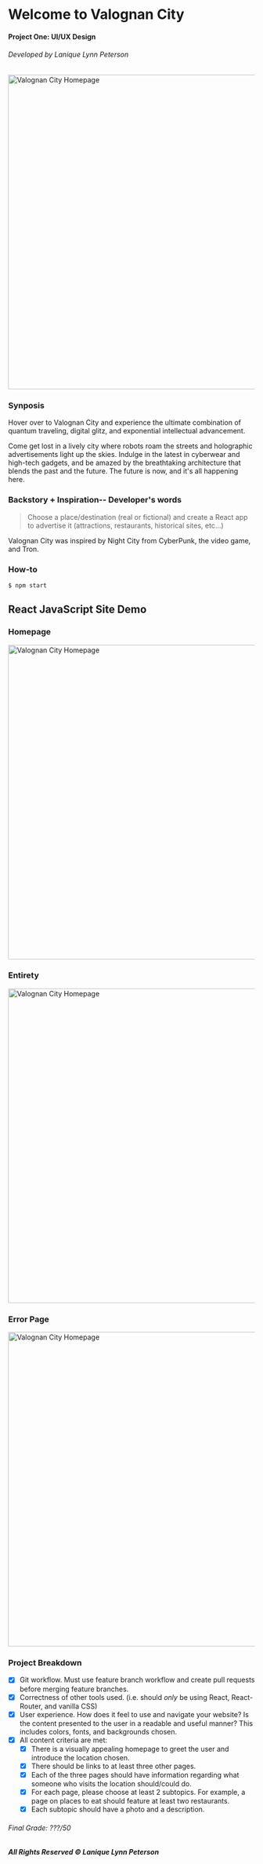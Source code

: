 # Welcome to Valognan City
#### Project One: UI/UX Design
###### Developed by Lanique Lynn Peterson

[<img width="641" alt="Valognan City Homepage" src="https://raw.githubusercontent.com/La-Nique/CyberPunk_Reality/main/src/components/pudding/home-ss.png">](https://github.com/La-Nique)

### Synposis

Hover over to Valognan City and experience the ultimate combination of quantum traveling, digital glitz, and exponential intellectual advancement. 

Come get lost in a lively city where robots roam the streets and holographic advertisements light up the skies. Indulge in the latest in cyberwear and high-tech gadgets, and be amazed by the breathtaking architecture that blends the past and the future. The future is now, and it's all happening here.

### Backstory + Inspiration-- Developer's words

> Choose a place/destination (real or fictional) and create a React app to advertise it (attractions, restaurants, historical sites, etc...)

Valognan City was inspired by Night City from CyberPunk, the video game, and Tron. 

### How-to

```$
$ npm start
```

## React JavaScript Site Demo

### Homepage

[<img width="641" alt="Valognan City Homepage" src="https://raw.githubusercontent.com/La-Nique/CyberPunk_Reality/c18581b30427e0f6890864fa58a6fb72b272f82d/src/components/pudding/homepage.gif">](https://github.com/La-Nique)

### Entirety

[<img width="641" alt="Valognan City Homepage" src="https://github.com/La-Nique/CyberPunk_Reality/blob/c18581b30427e0f6890864fa58a6fb72b272f82d/src/components/pudding/pudding.gif?raw=true">](https://github.com/La-Nique)

### Error Page

[<img width="641" alt="Valognan City Homepage" src="https://raw.githubusercontent.com/La-Nique/CyberPunk_Reality/c18581b30427e0f6890864fa58a6fb72b272f82d/src/components/pudding/error.gif">](https://github.com/La-Nique)

### Project Breakdown

- [x] Git workflow. 
Must use feature branch workflow and create pull requests before merging feature branches.
- [x] Correctness of other tools used. 
(i.e. should *only* be using React, React-Router, and vanilla CSS)
- [x] User experience. 
How does it feel to use and navigate your website? Is the content presented to the user in a readable and useful manner? This includes colors, fonts, and backgrounds chosen.
- [x] All content criteria are met:
    - [x] There is a visually appealing homepage to greet the user and introduce the location chosen. 
    - [x] There should be links to at least three other pages. 
    - [x] Each of the three pages should have information regarding what someone who visits the location should/could do. 
    - [x] For each page, please choose at least 2 subtopics. For example, a page on places to eat should feature at least two restaurants. 
    - [x] Each subtopic should have a photo and a description. 

###### Final Grade: ???/50

###### **All Rights Reserved © Lanique Lynn Peterson**

<!-- PROFESSOR'S NOTES

Install react-router-dom:

```npm install react-router-dom```
For reference:
[Adding custom fonts](https://blog.greenroots.info/3-quick-ways-to-add-fonts-to-your-react-app)
[Feature Branch Workflow](https://www.atlassian.com/git/tutorials/comparing-workflows/feature-branch-workflow)
[Git notes](https://docs.google.com/document/d/1IiKHX0lIk7n_AlNIttbD1d1ICukPVodbYmWj0IaCSPE/edit?usp=sharing) -->
